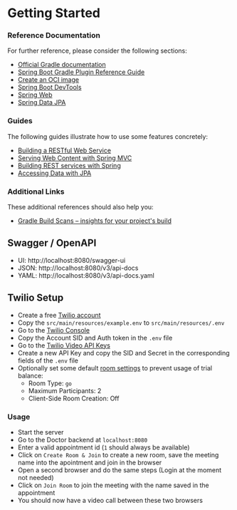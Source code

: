 # Getting Started

### Reference Documentation
For further reference, please consider the following sections:

* [Official Gradle documentation](https://docs.gradle.org)
* [Spring Boot Gradle Plugin Reference Guide](https://docs.spring.io/spring-boot/docs/2.4.0/gradle-plugin/reference/html/)
* [Create an OCI image](https://docs.spring.io/spring-boot/docs/2.4.0/gradle-plugin/reference/html/#build-image)
* [Spring Boot DevTools](https://docs.spring.io/spring-boot/docs/2.4.0/reference/htmlsingle/#using-boot-devtools)
* [Spring Web](https://docs.spring.io/spring-boot/docs/2.4.0/reference/htmlsingle/#boot-features-developing-web-applications)
* [Spring Data JPA](https://docs.spring.io/spring-boot/docs/2.4.0/reference/htmlsingle/#boot-features-jpa-and-spring-data)

### Guides
The following guides illustrate how to use some features concretely:

* [Building a RESTful Web Service](https://spring.io/guides/gs/rest-service/)
* [Serving Web Content with Spring MVC](https://spring.io/guides/gs/serving-web-content/)
* [Building REST services with Spring](https://spring.io/guides/tutorials/bookmarks/)
* [Accessing Data with JPA](https://spring.io/guides/gs/accessing-data-jpa/)

### Additional Links
These additional references should also help you:

* [Gradle Build Scans – insights for your project's build](https://scans.gradle.com#gradle)

## Swagger / OpenAPI

- UI: http://localhost:8080/swagger-ui
- JSON: http://localhost:8080/v3/api-docs
- YAML: http://localhost:8080/v3/api-docs.yaml

## Twilio Setup

- Create a free [Twilio account](https://www.twilio.com/try-twilio)
- Copy the `src/main/resources/example.env` to `src/main/resources/.env`
- Go to the [Twilio Console](https://www.twilio.com/console)
- Copy the Account SID and Auth token in the `.env` file
- Go to the [Twilio Video API Keys](https://www.twilio.com/console/video/project/api-keys)
- Create a new API Key and copy the SID and Secret in the corresponding fields of the `.env` file
- Optionally set some default [room settings](https://www.twilio.com/console/video/configure) to prevent usage of trial balance:
    - Room Type: `go`
    - Maximum Participants: 2
    - Client-Side Room Creation: Off
    
### Usage

- Start the server
- Go to the Doctor backend at `localhost:8080`
- Enter a valid appointment id (`1` should always be available)
- Click on `Create Room & Join` to create a new room, save the meeting name into the apointment and join in the browser
- Open a second browser and do the same steps (Login at the moment not needed)
- Click on `Join Room` to join the meeting with the name saved in the appointment
- You should now have a video call between these two browsers